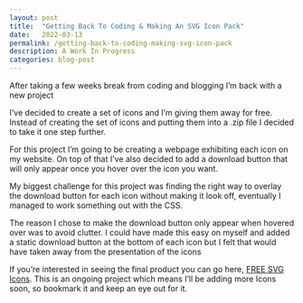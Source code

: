 ```yaml
---
layout: post
title:  "Getting Back To Coding & Making An SVG Icon Pack"
date:   2022-03-13
permalink: /getting-back-to-coding-making-svg-icon-pack
description: A Work In Progress
categories: blog-post
---
```


After taking a few weeks break from coding and blogging I’m back with a new project  

I’ve decided to create a set of icons and I’m giving them away for free.  Instead of creating the set of icons and putting them into a .zip file I decided to take it one step further. 

For this project I’m going to be creating a webpage exhibiting each icon on my website.  On top of that I’ve also decided to add a download button that will only appear once you hover over the icon you want.

My biggest challenge for this project was finding the right way to overlay the download button for each icon without making it look off, eventually I managed to work something out with the CSS. 

The reason I chose to make the download button only appear when hovered over was to avoid clutter.  I could have made this easy on myself and added a static download button at the bottom of each icon but I felt that would have taken away from the presentation of the icons

If you’re interested in seeing the final product you can go here, [FREE SVG Icons](https://rooben.design/svg-icons).  This is an ongoing project which means I’ll be adding more Icons soon, so bookmark it and keep an eye out for it.
